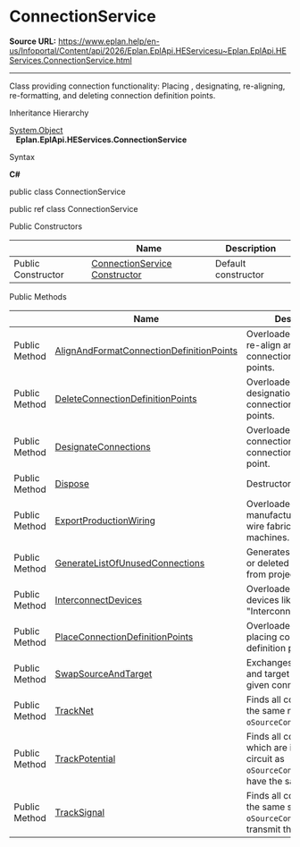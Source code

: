 # ConnectionService

**Source URL:** https://www.eplan.help/en-us/Infoportal/Content/api/2026/Eplan.EplApi.HEServicesu~Eplan.EplApi.HEServices.ConnectionService.html

---

Class providing connection functionality: Placing , designating, re-aligning, re-formatting, and deleting connection definition points.

Inheritance Hierarchy

[System.Object](#)  
   **Eplan.EplApi.HEServices.ConnectionService**

Syntax

**C#**



public class ConnectionService

public ref class ConnectionService

Public Constructors

|  | Name | Description |
| --- | --- | --- |
| Public Constructor | [ConnectionService Constructor](Eplan.EplApi.HEServicesu~Eplan.EplApi.HEServices.ConnectionService~_ctor.html) | Default constructor |



Public Methods

|  | Name | Description |
| --- | --- | --- |
| Public Method | [AlignAndFormatConnectionDefinitionPoints](Eplan.EplApi.HEServicesu~Eplan.EplApi.HEServices.ConnectionService~AlignAndFormatConnectionDefinitionPoints.html) | Overloaded. function to re-align and re-format connection definition points. |
| Public Method | [DeleteConnectionDefinitionPoints](Eplan.EplApi.HEServicesu~Eplan.EplApi.HEServices.ConnectionService~DeleteConnectionDefinitionPoints.html) | Overloaded. Delete wire designations and connection definition points. |
| Public Method | [DesignateConnections](Eplan.EplApi.HEServicesu~Eplan.EplApi.HEServices.ConnectionService~DesignateConnections.html) | Overloaded. Designate connections (wires) with connection definition point. |
| Public Method | [Dispose](Eplan.EplApi.HEServicesu~Eplan.EplApi.HEServices.ConnectionService~Dispose().html) | Destructor |
| Public Method | [ExportProductionWiring](Eplan.EplApi.HEServicesu~Eplan.EplApi.HEServices.ConnectionService~ExportProductionWiring.html) | Overloaded. Exports manufacturing data for wire fabrication machines. |
| Public Method | [GenerateListOfUnusedConnections](Eplan.EplApi.HEServicesu~Eplan.EplApi.HEServices.ConnectionService~GenerateListOfUnusedConnections.html) | Generates list of unused or deleted connection from project. |
| Public Method | [InterconnectDevices](Eplan.EplApi.HEServicesu~Eplan.EplApi.HEServices.ConnectionService~InterconnectDevices.html) | Overloaded. Interconnect devices like in dialog "Interconnect devices". |
| Public Method | [PlaceConnectionDefinitionPoints](Eplan.EplApi.HEServicesu~Eplan.EplApi.HEServices.ConnectionService~PlaceConnectionDefinitionPoints.html) | Overloaded. Function for placing connection definition points (CDPs). |
| Public Method | [SwapSourceAndTarget](Eplan.EplApi.HEServicesu~Eplan.EplApi.HEServices.ConnectionService~SwapSourceAndTarget.html) | Exchanges the source and target properties of given connection. |
| Public Method | [TrackNet](Eplan.EplApi.HEServicesu~Eplan.EplApi.HEServices.ConnectionService~TrackNet.html) | Finds all connections in the same net as `oSourceConnection`. |
| Public Method | [TrackPotential](Eplan.EplApi.HEServicesu~Eplan.EplApi.HEServices.ConnectionService~TrackPotential.html) | Finds all connections which are in the same circuit as `oSourceConnection` and have the same potential. |
| Public Method | [TrackSignal](Eplan.EplApi.HEServicesu~Eplan.EplApi.HEServices.ConnectionService~TrackSignal.html) | Finds all connections on the same scheme as `oSourceConnection` that transmit the same signal. |



